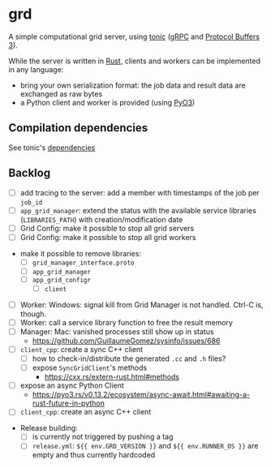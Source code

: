 # grd

A simple computational grid server, using [tonic](https://github.com/hyperium/tonic) ([gRPC](https://grpc.io/) and
[Protocol Buffers 3](https://developers.google.com/protocol-buffers/docs/proto3)).

While the server is written in [Rust](https://www.rust-lang.org), clients and workers can be implemented
in any language:
* bring your own serialization format: the job data and result data are exchanged as raw bytes
* a Python client and worker is provided (using [PyO3](https://pyo3.rs))

## Compilation dependencies

See tonic's [dependencies](https://github.com/hyperium/tonic#dependencies)

## Backlog

* [ ] add tracing to the server: add a member with timestamps of the job per `job_id`
* [ ] `app_grid_manager`: extend the status with the available service libraries (`LIBRARIES_PATH`) with creation/modification date
* [ ] Grid Config: make it possible to stop all grid servers
* [ ] Grid Config: make it possible to stop all grid workers
* make it possible to remove libraries:
  * [ ] `grid_manager_interface.proto`
  * [ ] `app_grid_manager`
  * [ ] `app_grid_configr`
    * [ ] `client`
* [ ] Worker: Windows: signal kill from Grid Manager is not handled. Ctrl-C is, though.
* [ ] Worker: call a service library function to free the result memory
* [ ] Manager: Mac: vanished processes still show up in status
  * https://github.com/GuillaumeGomez/sysinfo/issues/686
* [ ] `client_cpp`: create a sync C++ client
  * [ ] how to check-in/distribute the generated `.cc` and `.h` files?
  * [ ] expose `SyncGridClient`'s methods
    * https://cxx.rs/extern-rust.html#methods
* [ ] expose an async Python Client
  * https://pyo3.rs/v0.13.2/ecosystem/async-await.html#awaiting-a-rust-future-in-python
* [ ] `client_cpp`: create an async C++ client
* Release building:
  * [ ] is currently not triggered by pushing a tag
  * [ ] `release.yml`: `${{ env.GRD_VERSION }}` and `${{ env.RUNNER_OS }}` are empty and thus currently hardcoded
